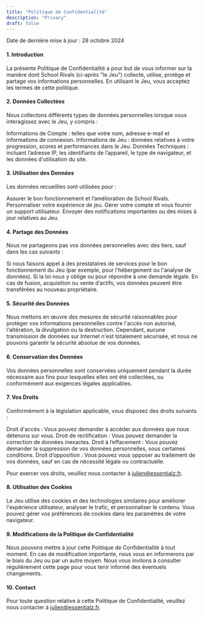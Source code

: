 ```yaml
---
title: "Politique de Confidentialité"
description: "Privacy"
draft: false
---
```


Date de dernière mise à jour : 28 octobre 2024

#### 1. Introduction

La présente Politique de Confidentialité a pour but de vous informer sur la manière dont School Rivals (ci-après "le Jeu") collecte, utilise, protège et partage vos informations personnelles. En utilisant le Jeu, vous acceptez les termes de cette politique.

#### 2. Données Collectées

Nous collectons différents types de données personnelles lorsque vous interagissez avec le Jeu, y compris :

Informations de Compte : telles que votre nom, adresse e-mail et informations de connexion.
Informations de Jeu : données relatives à votre progression, scores et performances dans le Jeu.
Données Techniques : incluant l’adresse IP, les identifiants de l’appareil, le type de navigateur, et les données d'utilisation du site.

#### 3. Utilisation des Données

Les données recueillies sont utilisées pour :

Assurer le bon fonctionnement et l’amélioration de School Rivals.
Personnaliser votre expérience de jeu.
Gérer votre compte et vous fournir un support utilisateur.
Envoyer des notifications importantes ou des mises à jour relatives au Jeu.

#### 4. Partage des Données

Nous ne partageons pas vos données personnelles avec des tiers, sauf dans les cas suivants :

Si nous faisons appel à des prestataires de services pour le bon fonctionnement du Jeu (par exemple, pour l'hébergement ou l'analyse de données).
Si la loi nous y oblige ou pour répondre à une demande légale.
En cas de fusion, acquisition ou vente d’actifs, vos données peuvent être transférées au nouveau propriétaire.

#### 5. Sécurité des Données

Nous mettons en œuvre des mesures de sécurité raisonnables pour protéger vos informations personnelles contre l'accès non autorisé, l'altération, la divulgation ou la destruction. Cependant, aucune transmission de données sur Internet n'est totalement sécurisée, et nous ne pouvons garantir la sécurité absolue de vos données.

#### 6. Conservation des Données

Vos données personnelles sont conservées uniquement pendant la durée nécessaire aux fins pour lesquelles elles ont été collectées, ou conformément aux exigences légales applicables.

#### 7. Vos Droits

Conformément à la législation applicable, vous disposez des droits suivants :

Droit d'accès : Vous pouvez demander à accéder aux données que nous détenons sur vous.
Droit de rectification : Vous pouvez demander la correction de données inexactes.
Droit à l’effacement : Vous pouvez demander la suppression de vos données personnelles, sous certaines conditions.
Droit d’opposition : Vous pouvez vous opposer au traitement de vos données, sauf en cas de nécessité légale ou contractuelle.

Pour exercer vos droits, veuillez nous contacter à julien@essentialz.fr.

#### 8. Utilisation des Cookies

Le Jeu utilise des cookies et des technologies similaires pour améliorer l'expérience utilisateur, analyser le trafic, et personnaliser le contenu. Vous pouvez gérer vos préférences de cookies dans les paramètres de votre navigateur.

#### 9. Modifications de la Politique de Confidentialité

Nous pouvons mettre à jour cette Politique de Confidentialité à tout moment. En cas de modification importante, nous vous en informerons par le biais du Jeu ou par un autre moyen. Nous vous invitons à consulter régulièrement cette page pour vous tenir informé des éventuels changements.

#### 10. Contact

Pour toute question relative à cette Politique de Confidentialité, veuillez nous contacter à julien@essentialz.fr.